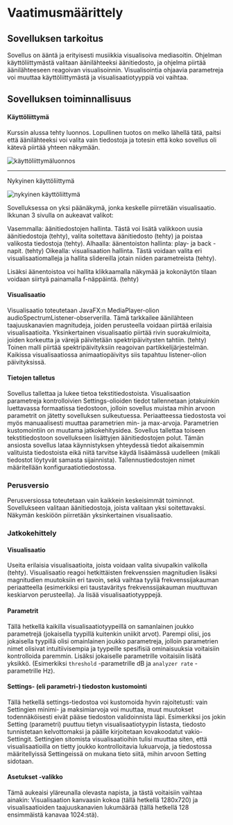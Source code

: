 # Vaatimusmäärittely
## Sovelluksen tarkoitus
Sovellus on ääntä ja erityisesti musiikkia visualisoiva mediasoitin. 
Ohjelman käyttöliittymästä valitaan äänilähteeksi äänitiedosto,
ja ohjelma piirtää äänilähteeseen reagoivan visualisoinnin. 
Visualisointia ohjaavia parametreja voi muuttaa käyttöliittymästä ja visualisaatiotyyppiä voi vaihtaa.

## Sovelluksen toiminnallisuus
#### Käyttöliittymä

Kurssin alussa tehty luonnos. Lopullinen tuotos on melko lähellä tätä, paitsi että äänilähteeksi voi valita vain tiedostoja ja totesin että koko sovellus oli kätevä piirtää yhteen näkymään.

![käyttöliittymäluonnos](https://github.com/Veikkosuhonen/ot-harjoitustyo/blob/master/dokumentaatio/kuvat/luonnos.jpg)
___

Nykyinen käyttöliittymä

![nykyinen käyttöliittymä](https://github.com/Veikkosuhonen/ot-harjoitustyo/blob/master/dokumentaatio/kuvat/Audiziler_UI.png)

Sovelluksessa on yksi päänäkymä, jonka keskelle piirretään visualisaatio. Ikkunan 3 sivulla on aukeavat valikot:
  
  Vasemmalla: äänitiedostojen hallinta. Tästä voi lisätä valikkoon uusia äänitiedostoja (tehty), valita soitettava äänitiedosto (tehty) ja poistaa valikosta tiedostoja (tehty).
  Alhaalla: äänentoiston hallinta: play- ja back -napit. (tehty)
  Oikealla: visualisaation hallinta. Tästä voidaan valita eri visualisaatiomalleja ja hallita slidereilla jotain niiden parametreista (tehty). 

Lisäksi äänentoistoa voi hallita klikkaamalla näkymää ja kokonäytön tilaan voidaan siirtyä painamalla f-näppäintä. (tehty)

#### Visualisaatio
Visualisaatio toteutetaan JavaFX:n MediaPlayer-olion audioSpectrumListener-observerilla. Tämä tarkkailee äänilähteen taajuuskanavien magnitudeja, joiden perusteella voidaan piirtää erilaisia visualisaatioita. Yksinkertainen visualisaatio piirtää rivin suorakulmioita, joiden korkeutta ja värejä päivitetään spektripäivitysten tahtiin. (tehty) Toinen malli piirtää spektripäivityksiin reagoivan partikkelijärjestelmän. Kaikissa visualisaatiossa animaatiopäivitys siis tapahtuu listener-olion päivityksissä.

#### Tietojen talletus
Sovellus tallettaa ja lukee tietoa tekstitiedostoista. Visualisaation parametreja kontrolloivien Settings-olioiden tiedot tallennetaan jotakuinkin luettavassa formaatissa tiedostoon, jolloin sovellus muistaa mihin arvoon parametrit on jätetty sovelluksen sulkeutuessa. Periaatteessa tiedostosta voi myös manuaalisesti muuttaa parametrien min- ja max-arvoja. Parametrien kustomointiin on muutama jatkokehitysidea. Sovellus tallettaa toiseen tekstitiedostoon sovellukseen lisättyjen äänitiedostojen polut. Tämän ansiosta sovellus lataa
käynnistyksen yhteydessä tiedot aikaisemmin valituista tiedostoista eikä niitä tarvitse käydä lisäämässä uudelleen (mikäli tiedostot löytyvät samasta sijainnista). Tallennustiedostojen nimet määritellään konfiguraatiotiedostossa.

### Perusversio
Perusversiossa toteutetaan vain kaikkein keskeisimmät toiminnot. Sovellukseen valitaan äänitiedostoja, joista valitaan yksi soitettavaksi. Näkymän keskiöön piirretään yksinkertainen visualisaatio.

### Jatkokehittely
#### Visualisaatio
Useita erilaisia visualisaatioita, joista voidaan valita sivupalkin valikolla (tehty). Visualisaatio reagoi hetkittäisten frekvenssien magnitudien lisäksi magnitudien muutoksiin eri tavoin, sekä vaihtaa tyyliä frekvenssijakauman periaatteella (esimerkiksi eri taustaväritys frekvenssijakauman muuttuvan keskiarvon perusteella). Ja lisää visualisaatiotyyppejä.

#### Parametrit
Tällä hetkellä kaikilla visualisaatiotyypeillä on samanlainen joukko parametrejä (jokaisella tyypillä kuitenkin uniikit arvot). Parempi olisi, jos jokaisella tyypillä olisi omainlainen joukko parametreja, jolloin parametrien nimet olisivat intuitiivisempia ja tyypeille spesifisiä ominaisuuksia voitaisiin kontrolloida paremmin. Lisäksi jokaiselle parametrille voitaisiin lisätä yksikkö. (Esimerkiksi `threshold` -parametrille dB ja `analyzer rate` -parametrille Hz).

#### Settings- (eli parametri-) tiedoston kustomointi
Tällä hetkellä settings-tiedostoa voi kustomoida hyvin rajoitetusti: vain Settingien minimi- ja maksimiarvoja
voi muuttaa, muut muutokset todennäköisesti eivät pääse tiedoston validoinnista läpi. Esimerkiksi jos jokin Setting (parametri) puuttuu tietyn visualisaatiotyypin listasta, tiedosto tunnistetaan kelvottomaksi ja päälle kirjoitetaan
kovakoodatut vakio-Settingit. Settingien sitomista visualisaatioihin tulisi muuttaa siten, että visualisaatioilla on tietty joukko kontrolloitavia lukuarvoja, ja tiedostossa määritellyissä Settingeissä on mukana tieto siitä, mihin arvoon Setting sidotaan. 

#### Asetukset -valikko
Tämä aukeaisi yläreunalla olevasta napista, ja tästä voitaisiin vaihtaa ainakin: Visualisaation kanvaasin kokoa (tällä hetkellä 1280x720) 
ja visualisaatioiden taajuuskanavien lukumäärää (tällä hetkellä 128 ensimmäistä kanavaa 1024:stä).
